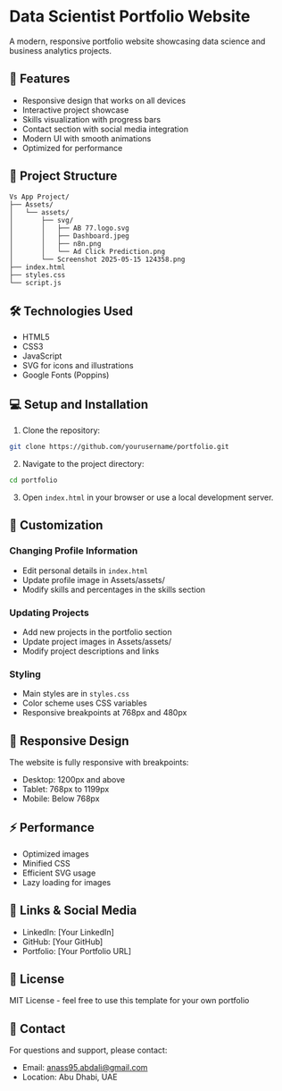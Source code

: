 # Data Scientist Portfolio Website

A modern, responsive portfolio website showcasing data science and business analytics projects.

## 🚀 Features

- Responsive design that works on all devices
- Interactive project showcase
- Skills visualization with progress bars
- Contact section with social media integration
- Modern UI with smooth animations
- Optimized for performance

## 📁 Project Structure

```
Vs App Project/
├── Assets/
│   └── assets/
│       ├── svg/
│       │   ├── AB 77.logo.svg
│       │   ├── Dashboard.jpeg
│       │   ├── n8n.png
│       │   └── Ad Click Prediction.png
│       └── Screenshot 2025-05-15 124358.png
├── index.html
├── styles.css
└── script.js
```

## 🛠 Technologies Used

- HTML5
- CSS3
- JavaScript
- SVG for icons and illustrations
- Google Fonts (Poppins)

## 💻 Setup and Installation

1. Clone the repository:
```bash
git clone https://github.com/yourusername/portfolio.git
```

2. Navigate to the project directory:
```bash
cd portfolio
```

3. Open `index.html` in your browser or use a local development server.

## 🎨 Customization

### Changing Profile Information
- Edit personal details in `index.html`
- Update profile image in Assets/assets/
- Modify skills and percentages in the skills section

### Updating Projects
- Add new projects in the portfolio section
- Update project images in Assets/assets/
- Modify project descriptions and links

### Styling
- Main styles are in `styles.css`
- Color scheme uses CSS variables
- Responsive breakpoints at 768px and 480px

## 📱 Responsive Design

The website is fully responsive with breakpoints:
- Desktop: 1200px and above
- Tablet: 768px to 1199px
- Mobile: Below 768px

## ⚡ Performance

- Optimized images
- Minified CSS
- Efficient SVG usage
- Lazy loading for images

## 🔗 Links & Social Media

- LinkedIn: [Your LinkedIn]
- GitHub: [Your GitHub]
- Portfolio: [Your Portfolio URL]

## 📄 License

MIT License - feel free to use this template for your own portfolio

## 📧 Contact

For questions and support, please contact:
- Email: anass95.abdali@gmail.com
- Location: Abu Dhabi, UAE

